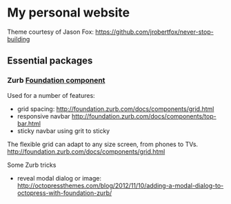# My personal website

Theme courtesy of Jason Fox:  https://github.com/jrobertfox/never-stop-building


## Essential packages


### Zurb [Foundation component](http://foundation.zurb.com/docs/components/grid.html) 

Used for a number of features:

- grid spacing: http://foundation.zurb.com/docs/components/grid.html
- responsive navbar http://foundation.zurb.com/docs/components/top-bar.html
- sticky navbar using grit to sticky 

The flexible grid can adapt to any size screen, from phones to TVs.
http://foundation.zurb.com/docs/components/grid.html

Some Zurb tricks

- reveal modal dialog or image: http://octopressthemes.com/blog/2012/11/10/adding-a-modal-dialog-to-octopress-with-foundation-zurb/
